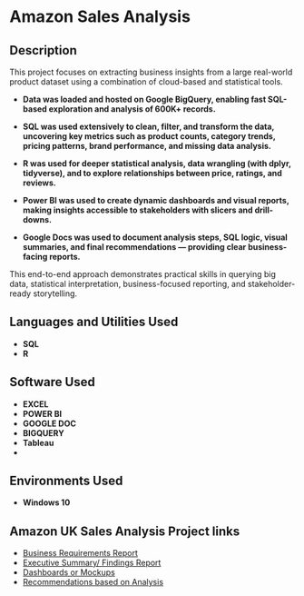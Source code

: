 

<h1>Amazon Sales Analysis</h1>



<h2>Description</h2>
This project focuses on extracting business insights from a large real-world product dataset using a combination of cloud-based and statistical tools.

- <b>Data was loaded and hosted on Google BigQuery, enabling fast SQL-based exploration and analysis of 600K+ records.</b>

- <b>SQL was used extensively to clean, filter, and transform the data, uncovering key metrics such as product counts, category trends, pricing patterns, brand performance, and missing data analysis.</b>

- <b>R was used for deeper statistical analysis, data wrangling (with dplyr, tidyverse), and to explore relationships between price, ratings, and reviews.</b>

- <b>Power BI was used to create dynamic dashboards and visual reports, making insights accessible to stakeholders with slicers and drill-downs.</b>

- <b>Google Docs was used to document analysis steps, SQL logic, visual summaries, and final recommendations — providing clear business-facing reports.</b>

This end-to-end approach demonstrates practical skills in querying big data, statistical interpretation, business-focused reporting, and stakeholder-ready storytelling.</b>
<br />


<h2>Languages and Utilities Used</h2>

- <b>SQL</b> 
- <b>R</b>

<h2> Software Used</h2>

- <b>EXCEL</b> 
- <b>POWER BI</b>
- <b>GOOGLE DOC</b>
- <b>BIGQUERY</b>
- <b>Tableau</b>
- <b></b>

<h2>Environments Used </h2>

- <b>Windows 10</b> 

<h2>Amazon UK Sales Analysis Project links</h2>

- [Business Requirements Report](https://docs.google.com/document/d/1Z-PRXiFeds40aWK4v5RHczgYr10q1t2uWhIh-F8AM5g/edit?tab=t.0>)
- [Executive Summary/ Findings Report](https://docs.google.com/document/d/1wcuHJaCsDiwqX9IVvfvMrOuXHGc0d-bdmcc5Gt6G2Jg/edit?usp=sharing)
- [Dashboards or Mockups](https://docs.google.com/document/d/1U3Y57BU-dQQ7RoVUTQo1iWCJrp_OVAOnjdYzysYVhSw/edit?usp=sharing)
- [Recommendations based on Analysis](https://docs.google.com/document/d/1mJXflolveBgeMDry3-hPVsG8MBanYQejSDPy4Xsy0z8/edit?usp=sharing)



<!--
 ```diff
- text in red
+ text in green
! text in orange
# text in gray
@@ text in purple (and bold)@@
```
--!>
